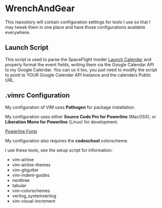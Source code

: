 # WrenchAndGear
This repository will contain configuration settings for tools I use so that I may tweak them in one place and have those configurations available everywhere.

## Launch Script
This script is used to parse the SpaceFlight Insider [Launch Calendar](http://www.spaceflightinsider.com/launch-schedule/) and properly format the event fields, writing them via the Google Calendar API to my Google Calendar. You can us it too, you just need to modify the script to point to YOUR Google Calendar API Instance and the calendars Public URL.

## .vimrc Configuration
My configuration of VIM uses **Pathogen** for package installation.

My configuration uses either **Source Code Pro for Powerline** (MacOSX), or **Liberation Mono for Powerline** (Linux) for development.

[Powerline Fonts](https://github.com/powerline/fonts)

My configuration also requires the **codeschool** colorscheme.

I use these tools, see the setup script for information:
 * vim-airline
 * vim-airline-themes
 * vim-gitgutter
 * vim-indent-guides
 * nerdtree
 * tabular
 * vim-colorschemes
 * verilog_systemverilog
 * vim-visual-increment
